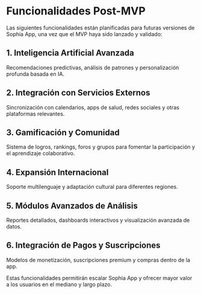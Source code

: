 # Funcionalidades Post-MVP

Las siguientes funcionalidades están planificadas para futuras versiones de Sophia App, una vez que el MVP haya sido lanzado y validado:

## 1. Inteligencia Artificial Avanzada

Recomendaciones predictivas, análisis de patrones y personalización profunda basada en IA.

## 2. Integración con Servicios Externos

Sincronización con calendarios, apps de salud, redes sociales y otras plataformas relevantes.

## 3. Gamificación y Comunidad

Sistema de logros, rankings, foros y grupos para fomentar la participación y el aprendizaje colaborativo.

## 4. Expansión Internacional

Soporte multilenguaje y adaptación cultural para diferentes regiones.

## 5. Módulos Avanzados de Análisis

Reportes detallados, dashboards interactivos y visualización avanzada de datos.

## 6. Integración de Pagos y Suscripciones

Modelos de monetización, suscripciones premium y compras dentro de la app.

Estas funcionalidades permitirán escalar Sophia App y ofrecer mayor valor a los usuarios en el mediano y largo plazo.
